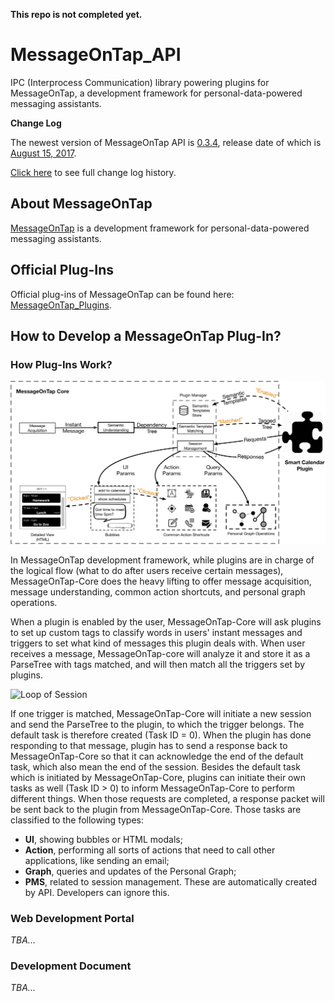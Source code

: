 **This repo is not completed yet.**

# MessageOnTap_API
IPC (Interprocess Communication) library powering plugins for MessageOnTap, a development framework for personal-data-powered messaging assistants.

**Change Log**

The newest version of MessageOnTap API is <u>0.3.4</u>, release date of which is <u>August 15, 2017</u>.

[Click here](CHANGELOG.md) to see full change log history.

## About MessageOnTap
[MessageOnTap](https://github.com/chentc/MessageOnTap) is a development framework for personal-data-powered messaging assistants.

## Official Plug-Ins
Official plug-ins of MessageOnTap can be found here: [MessageOnTap_Plugins](https://github.com/adamyi/MessageOnTap_Plugins).

## How to Develop a MessageOnTap Plug-In?
### How Plug-Ins Work?
![Architecture](images/motsystem.png)

In MessageOnTap development framework, while plugins are in charge of the logical flow (what to do after users receive certain messages), MessageOnTap-Core does the heavy lifting to offer message acquisition, message understanding, common action shortcuts, and personal graph operations.

When a plugin is enabled by the user, MessageOnTap-Core will ask plugins to set up custom tags to classify words in users' instant messages and triggers to set what kind of messages this plugin deals with. When user receives a message, MessageOnTap-core will analyze it and store it as a ParseTree with tags matched, and will then match all the triggers set by plugins.

![Loop of Session](images/session.jpg)

If one trigger is matched, MessageOnTap-Core will initiate a new session and send the ParseTree to the plugin, to which the trigger belongs. The default task is therefore created (Task ID = 0). When the plugin has done responding to that message, plugin has to send a response back to MessageOnTap-Core so that it can acknowledge the end of the default task, which also mean the end of the session. Besides the default task which is initiated by MessageOnTap-Core, plugins can initiate their own tasks as well (Task ID > 0) to inform MessageOnTap-Core to perform different things. When those requests are completed, a response packet will be sent back to the plugin from MessageOnTap-Core. Those tasks are classified to the following types:

* **UI**, showing bubbles or HTML modals;
* **Action**, performing all sorts of actions that need to call other applications, like sending an email;
* **Graph**, queries and updates of the Personal Graph;
* **PMS**, related to session management. These are automatically created by API. Developers can ignore this.

### Web Development Portal
*TBA...*
### Development Document
*TBA...*
